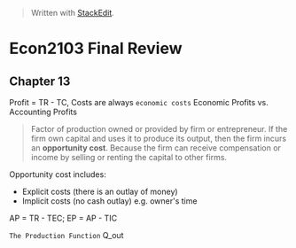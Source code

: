 


> Written with [StackEdit](https://stackedit.io/).

# Econ2103 Final Review

## Chapter 13

Profit = TR - TC, Costs are always `economic costs`
Economic Profits vs. Accounting Profits

> Factor of production owned or provided by firm or entrepreneur. If the firm own capital and uses it to produce its output, then the firm incurs an **opportunity cost**. Because the firm can receive compensation or income by selling or renting the capital to other firms.

Opportunity cost includes:
- Explicit costs (there is an outlay of money)
- Implicit costs (no cash outlay) e.g. owner's time

AP = TR - TEC; EP = AP - TIC

`The Production Function` Q_out 


<!--stackedit_data:
eyJoaXN0b3J5IjpbLTE4NTEyMzg3N119
-->